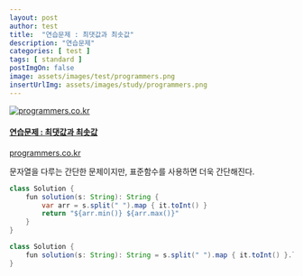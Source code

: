 ```yaml
---
layout: post
author: test
title:  "연습문제 : 최댓값과 최솟값"
description: "연습문제"
categories: [ test ]
tags: [ standard ]
postImgOn: false
image: assets/images/test/programmers.png
insertUrlImg: assets/images/study/programmers.png
---
```


<div class="card h-100 my-u-padding"><div class="insertcover"><a target="_blank" class="text-dark" href="https://programmers.co.kr/learn/courses/30/lessons/12939"><div class=""><img class="inserturl" src="{{site.baseurl}}/{{ page.insertUrlImg}}" alt="programmers.co.kr"/></div><div class="insert-img-body"><h4 class="insert-img-title">연습문제 : 최댓값과 최솟값</h4><p class="insert-img-description">programmers.co.kr</p></div></a></div></div>


문자열을 다루는 간단한 문제이지만, 표준함수를 사용하면 더욱 간단해진다.

```java
class Solution {
    fun solution(s: String): String {
        var arr = s.split(" ").map { it.toInt() }
        return "${arr.min()} ${arr.max()}"
    }
}
```


```java
class Solution {
    fun solution(s: String): String = s.split(" ").map { it.toInt() }.let { "${it.min()} ${it.max()}" }
}
```